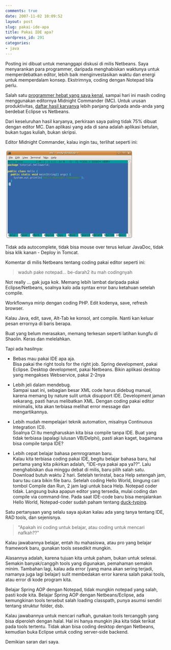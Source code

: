 ```yaml
---
comments: true
date: 2007-11-02 10:09:52
layout: post
slug: pakai-ide-apa
title: Pakai IDE apa?
wordpress_id: 291
categories:
- java
---
```


Posting ini dibuat untuk menanggapi diskusi di milis Netbeans.
Saya menyarankan para programmer, daripada menghabiskan waktunya untuk memperdebatkan editor, lebih baik menginvestasikan waktu dan energi untuk memperdalam konsep. 
Ekstrimnya, coding dengan Notepad bila perlu. 



Salah satu [programmer hebat yang saya kenal](http://www.antonraharja.web.id/), sampai hari ini masih coding menggunakan editornya Midnight Commander (MC). Untuk urusan produktivitas, [daftar hasil karyanya](http://www.antonraharja.web.id/curriculum-vitae/) lebih panjang daripada anda-anda yang berdebat Eclipse vs Netbeans.

Dari keseluruhan hasil karyanya, perkiraan saya paling tidak 75% dibuat dengan editor MC. Dan aplikasi yang ada di sana adalah aplikasi betulan, bukan tugas kuliah, bukan skripsi.

Editor Midnight Commander, kalau ingin tau, terlihat seperti ini: 

[![Tampilan Editor MC ](/images/uploads/2007/11/mcedit.png)](/images/uploads/2007/11/mcedit.png)

Tidak ada autocomplete, tidak bisa mouse over terus keluar JavaDoc, tidak bisa klik kanan - Deploy in Tomcat.

Komentar di milis Netbeans tentang coding pakai editor seperti ini: 



> waduh pake notepad... be-darah2 itu mah codingnyah



Not really ... gak juga kok.
Memang lebih lambat daripada pakai Eclipse/Netbeans, soalnya kalo ada syntax error baru ketahuan setelah compile. 

Workflownya mirip dengan coding PHP. 
Edit kodenya, save, refresh browser. 

Kalau Java, edit, save, Alt-Tab ke konsol, ant compile.
Nanti kan keluar pesan errornya di baris berapa.

Buat yang belum merasakan, memang terkesan seperti latihan kungfu di Shaolin.
Keras dan melelahkan. 

Tapi ada hasilnya: 



	
  * Bebas mau pakai IDE apa aja.   
Bisa pakai the right tools for the right job. Spring development, pakai Eclipse. Desktop development, pakai Netbeans. Bikin aplikasi desktop yang mengakses Webservice, pakai 2-2nya

 

	
  * Lebih jeli dalam mendebug.   
Sampai saat ini, sebagian besar XML code harus didebug manual, karena memang by nature sulit untuk disupport IDE. Development jaman sekarang, pasti harus melibatkan XML. Dengan coding pakai editor minimalis, kita akan terbiasa melihat error message dan mengartikannya.



	
  * Lebih mudah mempelajari teknik automation, misalnya Continuous Integration (CI).   
  Soalnya CI itu mengharuskan kita bisa compile tanpa IDE. Buat yang tidak terbiasa (apalagi lulusan VB/Delphi), pasti akan kaget, bagaimana bisa compile tanpa IDE?


       
  * Lebih cepat belajar bahasa pemrograman baru.  
Kalau kita terbiasa coding pakai IDE, begitu belajar bahasa baru, hal pertama yang kita pikirkan adalah, "IDE-nya pakai apa ya??". Lalu menghabiskan dua minggu debat di milis, baru pilih salah satu. Download butuh waktu 2 hari. Setelah terinstal, baca Help setengah jam, baru tau cara bikin file baru. Setelah coding Hello World, bingung cari tombol Compile dan Run, 2 jam lagi untuk baca Help. Notepad coder tidak. Langsung buka apapun editor yang tersedia, mulai coding dan compile via command-line. Pada saat IDE-code baru bisa menjalankan Hello World, Notepad-coder sudah paham tentang [duck-typing](http://en.wikipedia.org/wiki/Duck_typing).





Satu pertanyaan yang selalu saya ajukan kalau ada yang tanya tentang IDE, RAD tools, dan sejenisnya.




> "Apakah ini coding untuk belajar, atau coding untuk mencari nafkah??"




Kalau jawabannya belajar, entah itu mahasiswa, atau pro yang belajar framework baru, gunakan tools sesedikit mungkin. 

Alasannya adalah, karena tujuan kita untuk paham, bukan untuk selesai.
Semakin banyak/canggih tools yang digunakan, pemahaman semakin minim. 
Tambahan lagi, kalau ada error (yang mana akan sering terjadi, namanya juga lagi belajar) sulit membedakan error karena salah pakai tools, atau error di kode program kita.

Belajar Spring AOP dengan Notepad, tidak mungkin notepad yang salah, pasti kode kita. 
Belajar Spring AOP dengan Netbeans/Eclipse, ada kemungkinan tools tersebut salah loading classpath, punya asumsi sendiri tentang struktur folder, dsb.

Kalau jawabannya untuk mencari nafkah, gunakan tools tercanggih yang bisa diperoleh dengan halal.
Hal ini hanya mungkin jika kita tidak terikat pada tools tertentu. 
Tidak akan bisa coding desktop dengan Netbeans, kemudian buka Eclipse untuk coding server-side backend.

Demikian saran dari saya.
